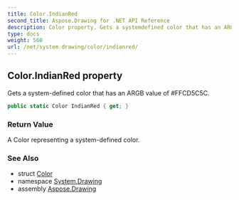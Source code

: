 ```yaml
---
title: Color.IndianRed
second_title: Aspose.Drawing for .NET API Reference
description: Color property. Gets a systemdefined color that has an ARGB value of FFCD5C5C
type: docs
weight: 560
url: /net/system.drawing/color/indianred/
---
```

## Color.IndianRed property

Gets a system-defined color that has an ARGB value of #FFCD5C5C.

```csharp
public static Color IndianRed { get; }
```

### Return Value

A Color representing a system-defined color.

### See Also

* struct [Color](../)
* namespace [System.Drawing](../../color/)
* assembly [Aspose.Drawing](../../../)


